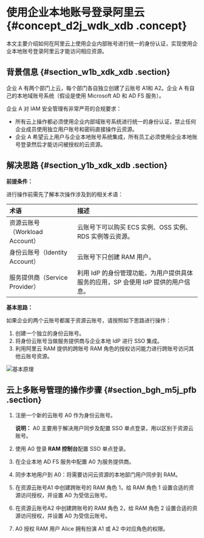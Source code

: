 # 使用企业本地账号登录阿里云 {#concept_d2j_wdk_xdb .concept}

本文主要介绍如何在阿里云上使用企业内部账号进行统一的身份认证，实现使用企业本地账号登录阿里云才能访问相应资源。

## 背景信息 {#section_w1b_xdk_xdb .section}

企业 A 有两个部门上云，每个部门各自独立创建了云账号 A1和 A2。企业 A 有自己的本地域账号系统（假设是使用 Microsoft AD 和 AD FS 服务）。

企业 A 对 IAM 安全管理有非常严苛的合规要求：

-   所有云上操作都必须使用企业内部域账号系统进行统一的身份认证，禁止任何企业成员使用独立用户账号和密码直接操作云资源。
-   企业 A 希望云上用户与企业本地账号系统集成，所有员工必须使用企业本地账号登录然后才能访问被授权的云资源。

## 解决思路 {#section_y1b_xdk_xdb .section}

**前提条件：**

进行操作前需先了解本次操作涉及到的相关术语：

|术语|描述|
|:-|:-|
|资源云账号（Workload Account）|云账号下可以购买 ECS 实例、OSS 实例、RDS 实例等云资源。|
|身份云账号（Identity Account）|云账号下只创建 RAM 用户。|
|服务提供商（Service Provider）|利用 IdP 的身份管理功能，为用户提供具体服务的应用，SP 会使用 IdP 提供的用户信息。|

**基本思路：**

如果企业的两个云账号都属于资源云账号，请按照如下思路进行操作：

1.  创建一个独立的身份云账号。
2.  将身份云账号当做服务提供商与企业本地 IdP 进行 SSO 集成。
3.  利用阿里云 RAM 提供的跨账号 RAM 角色的授权访问能力进行跨账号访问其他云账号资源。

![基本原理](images/14411_zh-CN.png "基本原理")

## 云上多账号管理的操作步骤 {#section_bgh_m5j_pfb .section}

1.  注册一个新的云账号 A0 作为身份云账号。

    **说明：** A0 主要用于解决用户同步及配置 SSO 单点登录，用以区别于资源云账号。

2.  使用 A0 登录 **RAM 控制台**配置 SSO 单点登录。
3.  在企业本地 AD FS 服务中配置 A0 为服务提供商。
4.  同步本地用户到 A0：将需要访问云资源的本地部门用户同步到 RAM。
5.  在资源云账号A1 中创建跨账号的 RAM 角色 1，给 RAM 角色 1 设置合适的资源访问授权，并设置 A0 为受信云账号。
6.  在资源云账号A2 中创建跨账号的 RAM 角色 2，给 RAM 角色 2 设置合适的资源访问授权，并设置 A0 为受信云账号。
7.  A0 授权 RAM 用户 Alice 拥有扮演 A1 或 A2 中对应角色的权限。

